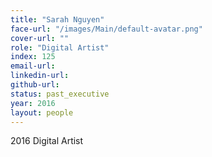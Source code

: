 ```yaml
---
title: "Sarah Nguyen"
face-url: "/images/Main/default-avatar.png"
cover-url: ""
role: "Digital Artist"
index: 125
email-url:
linkedin-url:
github-url:
status: past_executive
year: 2016
layout: people
---
```

2016 Digital Artist

